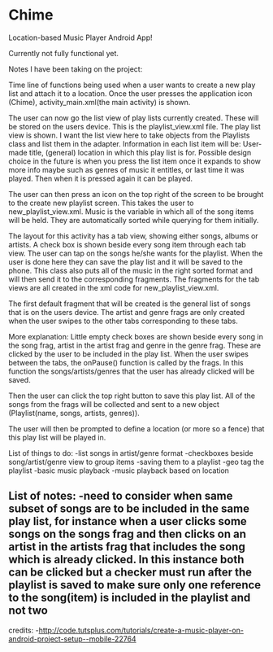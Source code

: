 Chime
=====

Location-based Music Player Android App!

Currently not fully functional yet. 

Notes I have been taking on the project:

Time line of functions being used when a user wants to create a new play list and attach it to a
location.
Once the user presses the application icon (Chime), activity_main.xml(the main activity) is shown.

The user can now go the list view of play lists currently created. These will be stored on the users device. This is the playlist_view.xml file.
The play list view is shown. I want the list view here to take objects from the Playlists class
and list them in the adapter. Information in each list item will be: User-made title, (general) location in 
which this play list is for. Possible design choice in the future is when you press the list item once it expands to show more info maybe such as genres of music it entitles, or last time it was played. Then when it is pressed again it can be played.
 
The user can then press an icon on the top right of the screen to be brought to the create new playlist screen. This takes the user to new_playlist_view.xml. Music is the variable in which all of the song items will be held. They are automatically sorted while querying for them initially.

The layout for this activity has a tab view, showing either songs, albums or artists. A check box is shown beside every song item through each tab view. The user can tap on the songs he/she wants for the playlist. When the user is done here they can save the play list and it will be saved to the phone. This class also puts all of the music in the right sorted format and will then send it to the corresponding fragments. The fragments for the tab views are all created in the xml code for new_playlist_view.xml.

The first default fragment that will be created is the general list of songs that is on the users device. 
The artist and genre frags are only created when the user swipes to the other tabs corresponding
to these tabs.

More explanation: Little empty check boxes are shown beside every song in the song frag, artist in the artist frag
and genre in the genre frag. These are clicked by the user to be included in the play list. When the 
user swipes between the tabs, the onPause() function is called by the frags. In this function the 
songs/artists/genres that the user has already clicked will be saved. 

Then the user can click the top right button to save this play list. All of the songs from the frags
will be collected and sent to a new object (Playlist(name, songs, artists, genres)).

The user will then be prompted to define a location (or more so a fence) that this play list will
be played in. 


List of things to do:
-list songs in artist/genre format
-checkboxes beside song/artist/genre view to group items
-saving them to a playlist
-geo tag the playlist
-basic music playback
-music playback based on location

List of notes:
-need to consider when same subset of songs are to be included in the same play list, for instance when 
a user clicks some songs on the songs frag and then clicks on an artist in the artists frag that
includes the song which is already clicked.
In this instance both can be clicked but a checker must run after the playlist is
saved to make sure only one reference to the song(item) is included in the playlist and not two
-

credits:
-http://code.tutsplus.com/tutorials/create-a-music-player-on-android-project-setup--mobile-22764
